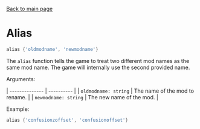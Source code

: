 <head><title>Alias | The Mirin Template</title></head>

[Back to main page](..)
# Alias
```lua
alias {'oldmodname', 'newmodname'}
```
The `alias` function tells the game to treat two different mod names as the same mod name. The game will internally use the second provided name.

Arguments:

| -------------- | ---------- |
| `oldmodname: string` | The name of the mod to rename. |
| `newmodname: string` | The new name of the mod. |

Example:
```lua
alias {'confusionzoffset', 'confusionoffset'}
```
